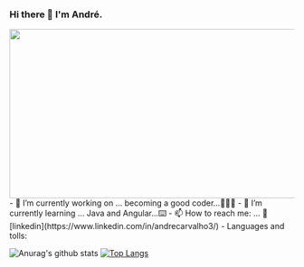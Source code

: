 
<!--![](https://github.com/AndrehW27/AndrehW27/blob/master/ReadmeImageGithub.jpg)

<img src="https://github.com/AndrehW27/AndrehW27/blob/master/ReadmeImageGithub.jpg" width="1200" height="300" />
-->


### Hi there 👋 I'm André.
<img src="https://external-preview.redd.it/lrO9QICCD20h2L5_p03-DqW6Nq25ahd1Dg2gYxhRW1c.png?auto=webp&s=67d764468ca5faa45c4b9f09e7f0347b5bf73f98" width="1200" height="300" />
- 🔭 I’m currently working on ... becoming a good coder...👨🏻‍💻
- 🌱 I’m currently learning ... Java and Angular...⌨️
- 📫 How to reach me: ... 👔[linkedin](https://www.linkedin.com/in/andrecarvalho3/)
- Languages and tolls:


![Anurag's github stats](https://github-readme-stats.vercel.app/api?username=andrehw27&show_icons=true&theme=algolia) 
[![Top Langs](https://github-readme-stats.vercel.app/api/top-langs/?username=andrehw27&layout=compact&theme=algolia)](https://github.com/anuraghazra/github-readme-stats) 

  



<!--COMMENTS
https://github.com/anuraghazra/github-readme-stats#top-languages-card
-->



